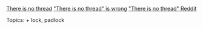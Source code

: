 [There is no thread](https://blog.stephencleary.com/2013/11/there-is-no-thread.html)
["There is no thread" is wrong](https://insightintosoftware.medium.com/there-is-no-thread-is-wrong-97be4d062311)
["There is no thread" Reddit](https://www.reddit.com/r/dotnet/comments/kp3o0j/there_is_no_thread_an_essential_truth_of/)

Topics:
	+ lock, padlock

